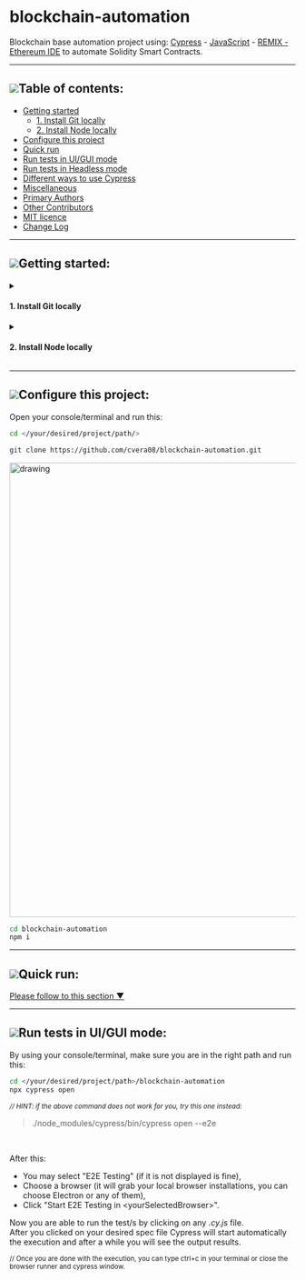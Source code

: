# blockchain-automation

Blockchain base automation project using: [Cypress](https://www.cypress.io/) - [JavaScript](https://developer.mozilla.org/en/JavaScript/) - [REMIX - Ethereum IDE](https://remix.ethereum.org/) to automate Solidity Smart Contracts.

___

<!--- Comment
* 1\. item 
    * 1.1\. item
    * 1.2\. item
* 2\. item 
-->

## [![](https://i.ibb.co/2kHmnLX/image.png)](#table-of-contents)Table of contents:
- [Getting started](#getting-started)
   - [1. Install Git locally](#1-install-git-locally)
   - [2. Install Node locally](#2-install-node-locally)
- [Configure this project](#configure-this-project)
- [Quick run](#quick-run)
- [Run tests in UI/GUI mode](#run-tests-in-uigui-mode)
- [Run tests in Headless mode](#run-tests-in-headless-mode-with-video-output-to-see-the-recording)
- [Different ways to use Cypress](#different-ways-to-use-cypress)
- [Miscellaneous](#miscellaneous)
- [Primary Authors](#primary-authors)
- [Other Contributors](#other-contributors)
- [MIT licence](#mit-licence)
- [Change Log](#change-log)

___

## [![](https://i.ibb.co/2kHmnLX/image.png)](#getting-started)Getting started:

<details>

<summary>

#### 1. Install Git locally
</summary>  

<br/>
You can follow one of these links:  
<br/>

|    Option           |              Link                                                |                          Command                      |
| ------------------- | ---------------------------------------------------------------- | ----------------------------------------------------- |
| ***Windows, Linux, Mac***| https://git-scm.com/book/en/v2/Getting-Started-Installing-Git|  _use the previous link depending on your OS_        |
| ***Homebrew***      | https://www.atlassian.com/git/tutorials/install-git         | `brew install git`                                         |

</details>  


<details>
<summary>

#### 2. Install Node locally</summary>  

<br/>
You can follow one of these links:  
<br/>

|    Option           |              Link                                                |                          Command                      |
| ------------------- | ---------------------------------------------------------------- | ----------------------------------------------------- |
| ***Windows, Linux, Mac***| https://nodejs.org/en/download/current                      |  _use the previous link depending on your OS_         |
| ***Homebrew***      | https://www.atlassian.com/git/tutorials/install-git              | `brew install node`                                   |

</details>  

___

## [![](https://i.ibb.co/2kHmnLX/image.png)](#configure-this-project)Configure this project:
Open your console/terminal and run this: 
```sh
cd </your/desired/project/path/>
```

```sh
git clone https://github.com/cvera08/blockchain-automation.git
```

<!--- 
<sub> *// HINT: you can copy all these commands with a single click on the copy icon that will be displayed when you mouse over the console/code sections* </sub>   
<img src="https://i.ibb.co/f8hX6sb/your-desired-path.png" alt="drawing" width="250"/>
<br/>
![alt text](https://i.ibb.co/4RwZnmZ/image.png)
--->

<img src="https://i.ibb.co/4RwZnmZ/image.png" alt="drawing" width="800"/>

```sh
cd blockchain-automation
npm i
```
___

## [![](https://i.ibb.co/2kHmnLX/image.png)](#quick-run)Quick run:
[Please follow to this section ▼](#run-tests-in-headless-mode-with-video-output-to-see-the-recording)
___

## [![](https://i.ibb.co/2kHmnLX/image.png)](#run-tests-in-uigui-mode)Run tests in UI/GUI mode:
By using your console/terminal, make sure you are in the right path and run this:
```sh
cd </your/desired/project/path>/blockchain-automation
npx cypress open
```
<sub> *// HINT: if the above command does not work for you, try this one instead:* 
>./node_modules/cypress/bin/cypress open --e2e </sub>   

<br/>

After this:
- You may select "E2E Testing" (if it is not displayed is fine),
- Choose a browser (it will grab your local browser installations, you can choose Electron or any of them),
- Click "Start E2E Testing in \<yourSelectedBrowser>".

Now you are able to run the test/s by clicking on any *.cy.js* file.  
After you clicked on your desired spec file Cypress will start automatically the execution and after a while you will see the output results.

<sub>
// Once you are done with the execution, you can type ctrl+c in your terminal or close the browser runner and cypress window.
</sub>

<br/>
<br/>
